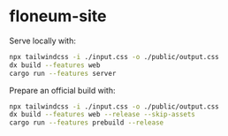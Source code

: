# floneum-site

Serve locally with:
```sh
npx tailwindcss -i ./input.css -o ./public/output.css
dx build --features web
cargo run --features server
```

Prepare an official build with:
```sh
npx tailwindcss -i ./input.css -o ./public/output.css
dx build --features web --release --skip-assets
cargo run --features prebuild --release
```
